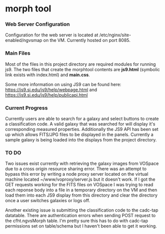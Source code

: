 # morph tool

### Web Server Configuration
Configuration for the web server is located at /etc/nginx/site-enabled/ngvsmap on the VM.
Currently hosted on port 8085.

### Main Files
Most of the files in this project directory are required modules for running js9. The two files that create the morphtool contents are **js9.html** (symbolic link exists with index.html) and **main.css**. 

Some more information on using JS9 can be found here: https://js9.si.edu/js9/help/webpage.html and https://js9.si.edu/js9/help/publicapi.html

### Current Progress

Currently users are able to search for a galaxy and select buttons to create a classification code. A valid galaxy that was searched for will display it's corresponding measured properties. Additionally the JS9 API has been set up which allows FITS/JPG files to be displayed in the panels. Currently a sample galaxy is being loaded into the displays from the project directory.

### TO DO
Two issues exist currently with retrieving the galaxy images from VOSpace due to a cross origin resource sharing error. There was an attempt to bypass this error by writing a node proxy server located on the virtual machine located ~/www/voproxy/server.js but it doesn't work. If I got the GET requests working for the FITS files on VOSpace I was trying to read each reponse body into a file in a temporary directory on the VM and then load them into each JS9 display from this directory and clear the directory once a user switches galaxies or logs off.

Another existing issue is submitting the classification code to the cadc-tap datatable. There are authentication errors when sending POST request to the cfht.ngvsMorph table. I'm pretty sure this has to do with cadc-tap permissions set on table/schema but I haven't been able to get it working. 
